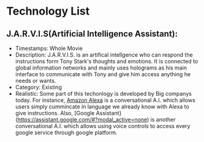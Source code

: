 # Technology List
## J.A.R.V.I.S(Artificial Intelligence Assistant):
- Timestamps: Whole Movie
- Description: J.A.R.V.I.S. is an artifical intellgence who can respond the instructions form Tony Stark's thoughts and emotions. It is connected to global information networks and mainly uses holograms as his main interface to communicate with Tony and give him access anything he needs or wants.
- Category: Existing 
- Realistic: Some part of this techonlogy is developed by Big companys today. For instance, [Amazon Alexa](https://developer.amazon.com/zh/alexa-skills-kit/conversational-ai) is a conversational A.I. which allows users simply cummincate in language we already know with Alexa to give instructions. Also, [Google Assistant}(https://assistant.google.com/#?modal_active=none) is another conversational A.I. which allows using voice controls to access every google service through google platform.
